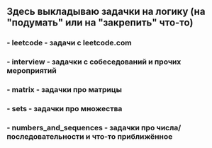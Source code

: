 ## Здесь выкладываю задачки на логику (на "подумать" или на "закрепить" что-то)

### - leetcode - задачи с leetcode.com
### - interview - задачки с собеседований и прочих мероприятий
### - matrix - задачки про матрицы
### - sets - задачки про множества
### - numbers_and_sequences - задачки про числа/последовательности и что-то приближённое